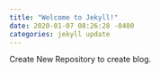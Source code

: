 ```yaml
---
title: "Welcome to Jekyll!"
date: 2020-01-07 08:26:28 -0400
categories: jekyll update
---
```


Create New Repository to create blog. 
